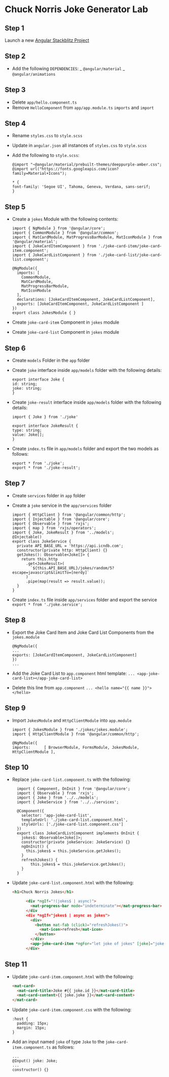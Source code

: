# Chuck Norris Joke Generator Lab

## Step 1

Launch a new [Angular Stackblitz Project](https://stackblitz.com/fork/angular)

## Step 2

* Add the following `DEPENDENCIES`:
  _ `@angular/material`
  _ `@angular/animations`

## Step 3

* Delete `app/hello.component.ts`
* Remove `HelloComponent` from `app/app.module.ts` `imports` and `import`

## Step 4

* Rename `styles.css` to `style.scss`
* Update in `angular.json` all instances of `styles.css` to `style.scss`
* Add the following to `style.scss`:

    ```
    @import "~@angular/material/prebuilt-themes/deeppurple-amber.css";
    @import url("https://fonts.googleapis.com/icon?family=Material+Icons");

    * {
    font-family: 'Segoe UI', Tahoma, Geneva, Verdana, sans-serif;
    }
    ```

## Step 5

* Create a `jokes` Module with the following contents:

	```
	import { NgModule } from '@angular/core';
	import { CommonModule } from '@angular/common';
	import { MatCardModule, MatProgressBarModule, MatIconModule } from '@angular/material';
	import { JokeCardItemComponent } from './joke-card-item/joke-card-item.component';
	import { JokeCardListComponent } from './joke-card-list/joke-card-list.component';
	
	@NgModule({
	  imports: [
	    CommonModule,
	    MatCardModule,
	    MatProgressBarModule,
	    MatIconModule
	  ],
	  declarations: [JokeCardItemComponent, JokeCardListComponent],
	  exports: [JokeCardItemComponent, JokeCardListComponent ]
	})
	export class JokesModule { }
	```

* Create `joke-card-item` Component in `jokes` module
* Create `joke-card-list` Component in `jokes` module

## Step 6

* Create `models` Folder in the `app` folder
* Create `joke` interface inside `app/models` folder with the following details:

  ```
  export interface Joke {
  id: string;
  joke: string;
  }
  ```

* Create `joke-result` interface inside `app/models` folder with the following details:

  ```
  import { Joke } from './joke'

  export interface JokeResult {
  type: string;
  value: Joke[];
  }
  ```

* Create `index.ts` file in `app/models` folder and export the two models as follows:

  ```
  export * from './joke';
  export * from './joke-result';
  ```

## Step 7

* Create `services` folder in `app` folder
* Create a `joke` service in the `app/services` folder

  ```
  import { HttpClient } from '@angular/common/http';
  import { Injectable } from '@angular/core';
  import { Observable } from 'rxjs';
  import { map } from 'rxjs/operators';
  import { Joke, JokeResult } from '../models';
  @Injectable()
  export class JokeService {
    private API_BASE_URL = 'https://api.icndb.com';
    constructor(private http: HttpClient) {} 
    getJokes(): Observable<Joke[]> {
      return this.http
        .get<JokeResult>(
          `${this.API_BASE_URL}/jokes/random/5?escape=javascript&limitTo=[nerdy]`
        )
        .pipe(map(result => result.value));
    }
  }
  ```

* Create `index.ts` file inside `app/services` folder and export the service
  `export * from './joke.service';`

## Step 8

* Export the Joke Card Item and Joke Card List Components from the `jokes.module`

  ```
  @NgModule({
  ...
  exports: [JokeCardItemComponent, JokeCardListComponent]
  })
  ...
  ```

* Add the Joke Card List to `app.component` html template:
  `... <app-joke-card-list></app-joke-card-list>`

* Delete this line from `app.component`
	`... <hello name="{{ name }}"></hello>`

## Step 9

* Import `JokesModule` and `HttpClientModule` into `app.module`

	```
	import { JokesModule } from './jokes/jokes.module';
	import { HttpClientModule } from '@angular/common/http';

	@NgModule({
  imports:      [ BrowserModule, FormsModule, JokesModule, HttpClientModule ],
	
	```

## Step 10

* Replace `joke-card-list.component.ts` with the following:

  ```
	import { Component, OnInit } from '@angular/core';
	import { Observable } from 'rxjs';
	import { Joke } from '../../models';
	import { JokeService } from '../../services';

	@Component({
	  selector: 'app-joke-card-list',
	  templateUrl: './joke-card-list.component.html',
	  styleUrls: ['./joke-card-list.component.css']
	})
	export class JokeCardListComponent implements OnInit {
	  jokes$: Observable<Joke[]>;
	  constructor(private jokeService: JokeService) {} 
	  ngOnInit() {
	    this.jokes$ = this.jokeService.getJokes();
	  }
	  refreshJokes() {
	      this.jokes$ = this.jokeService.getJokes();
	  }
	}
  ```

* Update `joke-card-list.component.html` with the following:
  ```html
  <h1>Chuck Norris Jokes</h1>

    	<div *ngIf="!(jokes$ | async)">
    	  <mat-progress-bar mode="indeterminate"></mat-progress-bar>
    	</div	
    	<div *ngIf="jokes$ | async as jokes">
    	  <div>
    	    <button mat-fab (click)="refreshJokes()">
    	      <mat-icon>refresh</mat-icon>
    	    </button>
    	  </div>
    	  <app-joke-card-item *ngFor="let joke of jokes" [joke]="joke"></app-joke-card-item>
    	</div>
  ```

## Step 11

* Update `joke-card-item.component.html` with the following:

  ```html
  <mat-card>
    <mat-card-title>Joke #{{ joke.id }}</mat-card-title>
    <mat-card-content>{{ joke.joke }}</mat-card-content>
  </mat-card>
  ```

* Update `joke-card-item.component.css` with the following:

  ```
  :host {
    padding: 15px;
    margin: 15px;
  }
  ```

* Add an input named `joke` of type `Joke` to the `joke-card-item.component.ts` as follows:

  ```
  ...
  @Input() joke: Joke;
  ...
  constructor() {}
  ```

